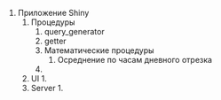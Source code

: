 1.  Приложение Shiny
	1. Процедуры
		1. query_generator
		2. getter
		3. Математические процедуры
			1. Осреднение по часам дневного отрезка
		4. 
	2. UI
		1. 
	3. Server
		1. 